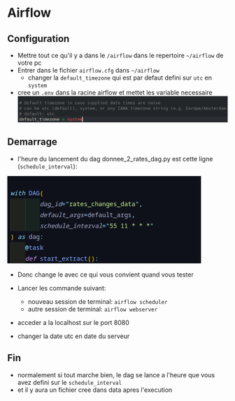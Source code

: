 # Airflow

## Configuration

- Mettre tout ce qu'il y a dans le `/airflow` dans le repertoire `~/airflow` de votre pc
- Entrer dans le fichier `airflow.cfg` dans `~/airflow`
  - changer la `default_timezone` qui est par defaut defini sur `utc` en `system`
- cree un `.env` dans la racine airflow et mettet les variable necessaire
![img](./assets/Screenshot_20230729_120520.png)

## Demarrage

- l'heure du lancement du dag donnee_2_rates_dag.py est cette ligne (`schedule_interval`):

![img](/assets/Screenshot_20230729_121048.png)

- Donc change le avec ce qui vous convient quand vous tester

- Lancer les commande suivant:
  - nouveau session de terminal: `airflow scheduler`
  - autre session de terminal: `airflow webserver`

- acceder a la localhost sur le port 8080
- changer la date utc en date du serveur

## Fin

- normalement si tout marche bien, le dag se lance a l'heure que vous avez defini sur le `schedule_interval`
- et il y aura un fichier cree dans data apres l'execution
